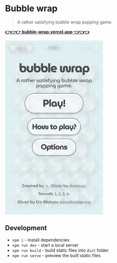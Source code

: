 # Bubble wrap

> A rather satisfying bubble wrap popping game.

**[👉👉👉 bubble-wrap.vercel.app 👈👈👈][1]**

[<img src="screenshot.jpg" width="320">][1]

[1]: https://bubble-wrap.vercel.app/

## Development

- `npm i` - install dependencies
- `npm run dev` - start a local server
- `npm run build` - build static files into `dist` folder
- `npm run serve` - preview the built static files
